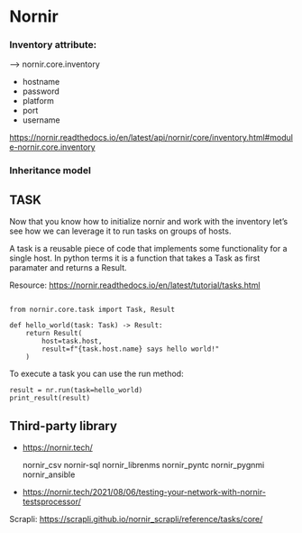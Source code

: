 # Nornir

### Inventory attribute:

 --> nornir.core.inventory
- hostname
- password
- platform
- port
- username


 https://nornir.readthedocs.io/en/latest/api/nornir/core/inventory.html#module-nornir.core.inventory


### Inheritance model




## TASK

Now that you know how to initialize nornir and work with the inventory let’s see how we can leverage it to run tasks on groups of hosts.

A task is a reusable piece of code that implements some functionality for a single host. In python terms it is a function that takes a Task as first paramater and returns a Result.

Resource: https://nornir.readthedocs.io/en/latest/tutorial/tasks.html

```

from nornir.core.task import Task, Result

def hello_world(task: Task) -> Result:
    return Result(
        host=task.host,
        result=f"{task.host.name} says hello world!"
    )
```

To execute a task you can use the run method:

```
result = nr.run(task=hello_world)
print_result(result)

```

## Third-party library
- https://nornir.tech/
  
    nornir_csv 
    nornir-sql
    nornir_librenms
    nornir_pyntc
    nornir_pygnmi
    nornir_ansible

- https://nornir.tech/2021/08/06/testing-your-network-with-nornir-testsprocessor/

Scrapli: https://scrapli.github.io/nornir_scrapli/reference/tasks/core/



